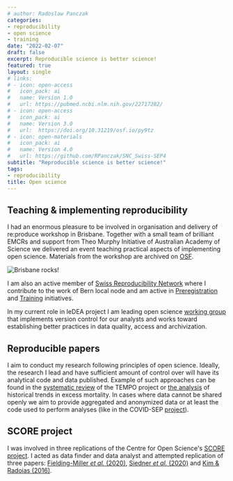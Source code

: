 ```yaml
---
# author: Radoslaw Panczak
categories:
- reproducibility 
- open science
- training
date: "2022-02-07"
draft: false
excerpt: Reproducible science is better science!
featured: true
layout: single
# links:
# - icon: open-access
#   icon_pack: ai
#   name: Version 1.0
#   url: https://pubmed.ncbi.nlm.nih.gov/22717282/
# - icon: open-access
#   icon_pack: ai
#   name: Version 3.0
#   url:  https://doi.org/10.31219/osf.io/py9tz 
# - icon: open-materials
#   icon_pack: ai
#   name: Version 4.0
#   url: https://github.com/RPanczak/SNC_Swiss-SEP4
subtitle: "Reproducible science is better science!"
tags:
- reproducibility
title: Open science 
---
```


## Teaching & implementing reproducibility

I had an enormous pleasure to be involved in organisation and delivery of re:produce workshop in Brisbane. Together with a small team of brilliant EMCRs and support from Theo Murphy Initiative of Australian Academy of Science we delivered an event teaching practical aspects of implementing open science. Materials from the workshop are archived on [OSF](https://osf.io/mw6d3/).  

![Brisbane rocks!](brisbane.png)

I am also an active member of [Swiss Reproducibility Network](https://www.swissrn.org/) where I contribute to the work of Bern local node and am active in [Preregistration](https://github.com/SwissRN/SNF_prereg) and [Training](https://doi.org/10.31219/osf.io/am5ck) initiatives.  

In my current role in IeDEA project I am leading open science [working group](https://github.com/IeDEA-SA/IeDEA_WG-open-science) that implements version control for our analysts and works toward establishing better practices in data quality, access and archivization.  

## Reproducible papers

I aim to conduct my research following principles of open science. Ideally, the research I lead and have sufficient amount of control over will have its analytical code and data published. Example of such approaches can be found in the [systematic review](https://github.com/RPanczak/TEMPO_syst-rev) of the TEMPO project or [the analysis](https://github.com/RPanczak/ISPM_excess-mortality) of historical trends in excess mortality. In cases where data cannot be shared openly we aim to provide aggregated and anonymized data or at least the code used to perform analyses (like in the COVID-SEP [project](https://github.com/jriou/covid-sep-ch)).   

## SCORE project

I was involved in three replications of the Centre for Open Science's  [SCORE project](https://www.cos.io/score). I acted as data finder and data analyst and attempted replication of three papers: [Fielding-Miller *et al.* (2020)](https://github.com/RPanczak/SCORE_Fielding-Miller_covid_R3pV), [Siedner *et al.* (2020)](https://github.com/RPanczak/SCORE_Siedner_covid_P3NJ) and [Kim & Radoias (2016)](https://github.com/RPanczak/SCORE_Kim_SocSciMed_2016_AqDO).   